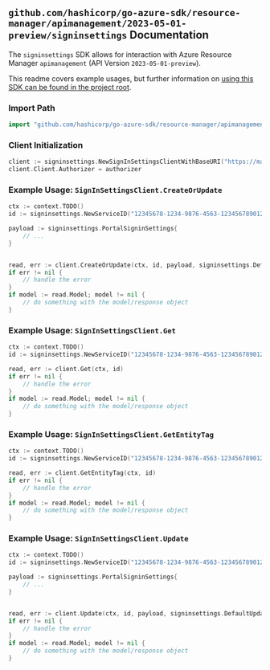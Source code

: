 
## `github.com/hashicorp/go-azure-sdk/resource-manager/apimanagement/2023-05-01-preview/signinsettings` Documentation

The `signinsettings` SDK allows for interaction with Azure Resource Manager `apimanagement` (API Version `2023-05-01-preview`).

This readme covers example usages, but further information on [using this SDK can be found in the project root](https://github.com/hashicorp/go-azure-sdk/tree/main/docs).

### Import Path

```go
import "github.com/hashicorp/go-azure-sdk/resource-manager/apimanagement/2023-05-01-preview/signinsettings"
```


### Client Initialization

```go
client := signinsettings.NewSignInSettingsClientWithBaseURI("https://management.azure.com")
client.Client.Authorizer = authorizer
```


### Example Usage: `SignInSettingsClient.CreateOrUpdate`

```go
ctx := context.TODO()
id := signinsettings.NewServiceID("12345678-1234-9876-4563-123456789012", "example-resource-group", "serviceValue")

payload := signinsettings.PortalSigninSettings{
	// ...
}


read, err := client.CreateOrUpdate(ctx, id, payload, signinsettings.DefaultCreateOrUpdateOperationOptions())
if err != nil {
	// handle the error
}
if model := read.Model; model != nil {
	// do something with the model/response object
}
```


### Example Usage: `SignInSettingsClient.Get`

```go
ctx := context.TODO()
id := signinsettings.NewServiceID("12345678-1234-9876-4563-123456789012", "example-resource-group", "serviceValue")

read, err := client.Get(ctx, id)
if err != nil {
	// handle the error
}
if model := read.Model; model != nil {
	// do something with the model/response object
}
```


### Example Usage: `SignInSettingsClient.GetEntityTag`

```go
ctx := context.TODO()
id := signinsettings.NewServiceID("12345678-1234-9876-4563-123456789012", "example-resource-group", "serviceValue")

read, err := client.GetEntityTag(ctx, id)
if err != nil {
	// handle the error
}
if model := read.Model; model != nil {
	// do something with the model/response object
}
```


### Example Usage: `SignInSettingsClient.Update`

```go
ctx := context.TODO()
id := signinsettings.NewServiceID("12345678-1234-9876-4563-123456789012", "example-resource-group", "serviceValue")

payload := signinsettings.PortalSigninSettings{
	// ...
}


read, err := client.Update(ctx, id, payload, signinsettings.DefaultUpdateOperationOptions())
if err != nil {
	// handle the error
}
if model := read.Model; model != nil {
	// do something with the model/response object
}
```

